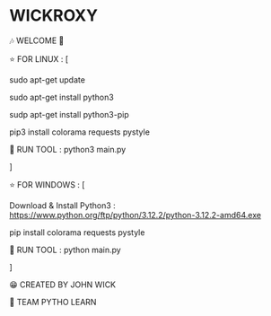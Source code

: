 # WICKROXY
🎶 WELCOME 🍕

⭐ FOR LINUX : [

sudo apt-get update

sudo apt-get install python3

sudp apt-get install python3-pip

pip3 install colorama requests pystyle

🧨 RUN TOOL : python3 main.py

]

⭐ FOR WINDOWS : [

Download & Install Python3 : https://www.python.org/ftp/python/3.12.2/python-3.12.2-amd64.exe

pip install colorama requests pystyle

🧨 RUN TOOL : python main.py

]

😁 CREATED BY JOHN WICK 

🍕 TEAM PYTHO LEARN
